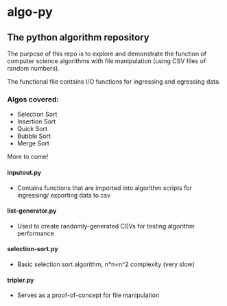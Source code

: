 # algo-py

## The python algorithm repository
The purpose of this repo is to explore and demonstrate the function of computer
science algorithms with file manipulation (using CSV files of random numbers).

The functional file contains I/O functions for ingressing and egressing data.

### Algos covered:
* Selection Sort
* Insertion Sort
* Quick Sort
* Bubble Sort
* Merge Sort

More to come!

#### inputout.py
* Contains functions that are imported into algorithm scripts for ingressing/
exporting data to csv

#### list-generator.py
* Used to create randomly-generated CSVs for testing algorithm performance

#### selection-sort.py
* Basic selection sort algorithm, n\*n=n^2 complexity (very slow)

#### tripler.py
* Serves as a proof-of-concept for file manipulation

